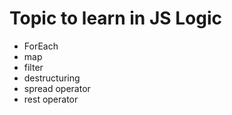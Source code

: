 # Topic to learn in JS Logic

- ForEach
- map
- filter
- destructuring
- spread operator
- rest operator